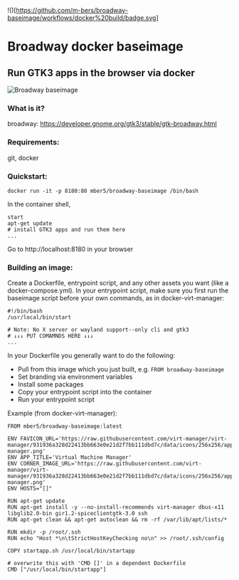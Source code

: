 !()[https://github.com/m-bers/broadway-baseimage/workflows/docker%20build/badge.svg]
# Broadway docker baseimage
## Run GTK3 apps in the browser via docker
![Broadway baseimage](broadway-baseimage.png)

### What is it? 
broadway: https://developer.gnome.org/gtk3/stable/gtk-broadway.html


### Requirements:
git, docker



### Quickstart: 

    docker run -it -p 8180:80 mber5/broadway-baseimage /bin/bash

In the container shell, 

    start
    apt-get update
    # install GTK3 apps and run them here
    ...

Go to http://localhost:8180 in your browser

### Building an image:

Create a Dockerfile, entrypoint script, and any other assets you want (like a docker-compose.yml). In your entrypoint script, make sure you first run the baseimage script before your own commands, as in docker-virt-manager:

    #!/bin/bash
    /usr/local/bin/start

    # Note: No X server or wayland support--only cli and gtk3
    # ↓↓↓ PUT COMAMNDS HERE ↓↓↓
    ...

In your Dockerfile you generally want to do the following:
* Pull from this image which you just built, e.g. `FROM broadway-baseimage`
* Set branding via environment variables
* Install some packages
* Copy your entrypoint script into the container
* Run your entrypoint script

Example (from docker-virt-manager):

    FROM mber5/broadway-baseimage:latest

    ENV FAVICON_URL='https://raw.githubusercontent.com/virt-manager/virt-manager/931936a328d22413bb663e0e21d2f7bb111dbd7c/data/icons/256x256/apps/virt-manager.png'
    ENV APP_TITLE='Virtual Machine Manager'
    ENV CORNER_IMAGE_URL='https://raw.githubusercontent.com/virt-manager/virt-manager/931936a328d22413bb663e0e21d2f7bb111dbd7c/data/icons/256x256/apps/virt-manager.png'
    ENV HOSTS="[]"

    RUN apt-get update
    RUN apt-get install -y --no-install-recommends virt-manager dbus-x11 libglib2.0-bin gir1.2-spiceclientgtk-3.0 ssh 
    RUN apt-get clean && apt-get autoclean && rm -rf /var/lib/apt/lists/*

    RUN mkdir -p /root/.ssh
    RUN echo "Host *\n\tStrictHostKeyChecking no\n" >> /root/.ssh/config

    COPY startapp.sh /usr/local/bin/startapp

    # overwrite this with 'CMD []' in a dependent Dockerfile
    CMD ["/usr/local/bin/startapp"]



